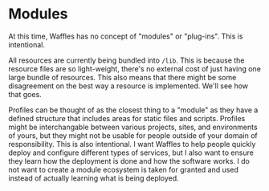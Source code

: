 # Modules

At this time, Waffles has no concept of "modules" or "plug-ins". This is intentional.

All resources are currently being bundled into `/lib`. This is because the resource files are so light-weight, there's no external cost of just having one large bundle of resources. This also means that there might be some disagreement on the best way a resource is implemented. We'll see how that goes.

Profiles can be thought of as the closest thing to a "module" as they have a defined structure that includes areas for static files and scripts. Profiles might be interchangable between various projects, sites, and environments of yours, but they might not be usable for people outside of your domain of responsibility. This is also intentional. I want Waffles to help people quickly deploy and configure different types of services, but I also want to ensure they learn how the deployment is done and how the software works. I do not want to create a module ecosystem is taken for granted and used instead of actually learning what is being deployed.
